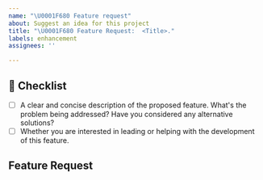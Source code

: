 ```yaml
---
name: "\U0001F680 Feature request"
about: Suggest an idea for this project
title: "\U0001F680 Feature Request:  <Title>."
labels: enhancement
assignees: ''

---
```


## 🚨 Checklist
- [ ] A clear and concise description of the proposed feature. What's the problem being addressed? Have you considered any alternative solutions? 
- [ ] Whether you are interested in leading or helping with the development of this feature.

## Feature Request
